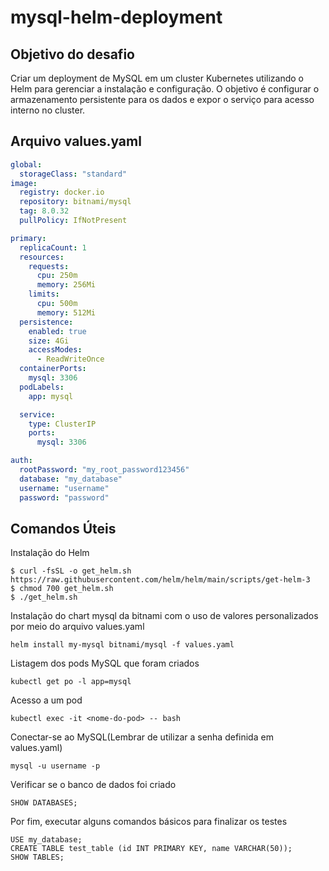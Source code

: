 # mysql-helm-deployment

## Objetivo do desafio
Criar um deployment de MySQL em um cluster Kubernetes utilizando o Helm para gerenciar a instalação e configuração. 
O objetivo é configurar o armazenamento persistente para os dados e expor o serviço para acesso interno no cluster.

## Arquivo values.yaml
```yaml
global:
  storageClass: "standard"
image:
  registry: docker.io
  repository: bitnami/mysql
  tag: 8.0.32
  pullPolicy: IfNotPresent

primary:
  replicaCount: 1
  resources:
    requests:
      cpu: 250m
      memory: 256Mi
    limits:
      cpu: 500m
      memory: 512Mi
  persistence:
    enabled: true
    size: 4Gi
    accessModes:
      - ReadWriteOnce
  containerPorts:
    mysql: 3306
  podLabels:
    app: mysql

  service:
    type: ClusterIP
    ports:
      mysql: 3306

auth:
  rootPassword: "my_root_password123456"
  database: "my_database"
  username: "username"
  password: "password"
```

## Comandos Úteis

Instalação do Helm
```
$ curl -fsSL -o get_helm.sh https://raw.githubusercontent.com/helm/helm/main/scripts/get-helm-3
$ chmod 700 get_helm.sh
$ ./get_helm.sh
```

Instalação do chart mysql da bitnami com o uso de valores personalizados por meio do arquivo values.yaml
```
helm install my-mysql bitnami/mysql -f values.yaml
```

Listagem dos pods MySQL que foram criados
```
kubectl get po -l app=mysql
```
Acesso a um pod
```
kubectl exec -it <nome-do-pod> -- bash
```
Conectar-se ao MySQL(Lembrar de utilizar a senha definida em values.yaml)
```
mysql -u username -p
```
Verificar se o banco de dados foi criado
```
SHOW DATABASES;
```
Por fim, executar alguns comandos básicos para finalizar os testes
```
USE my_database;
CREATE TABLE test_table (id INT PRIMARY KEY, name VARCHAR(50));
SHOW TABLES;
```